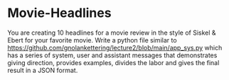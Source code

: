 # Movie-Headlines
You are creating 10 headlines for a movie review in the style of Siskel & Ebert for your favorite movie.
Write a python file similar to https://github.com/gnolankettering/lecture2/blob/main/app_sys.py which has a series of system, user and assistant messages that demonstrates giving direction, provides examples, divides the labor and gives the final result in a JSON format.
